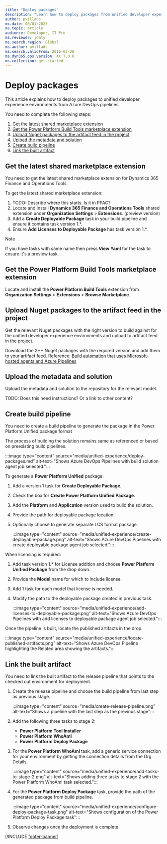 ```yaml
---
title: "Deploy packages"
description: "Learn how to deploy packages from unified developer experience environments from Azure DevOps pipelines."
author: pvillads
ms.date: 08/01/2023
ms.topic: article
audience: Developer, IT Pro
ms.reviewer: jdaly
ms.search.region: Global
ms.author: pvillads
ms.search.validFrom: 2016-02-28
ms.dyn365.ops.version: AX 7.0.0
ms.collection: get-started
---
```


# Deploy packages

This article explains how to deploy packages to unified developer experience environments from Azure DevOps pipelines.

You need to complete the following steps:

1. [Get the latest shared marketplace extension](#get-the-latest-shared-marketplace-extension)
1. [Get the Power Platform Build Tools marketplace extension](#get-the-power-platform-build-tools-marketplace-extension)
1. [Upload Nuget packages to the artifact feed in the project](#upload-nuget-packages-to-the-artifact-feed-in-the-project)
1. [Upload the metadata and solution](#upload-the-metadata-and-solution)
1. [Create build pipeline](#create-build-pipeline)
1. [Link the built artifact](#link-the-built-artifact)


## Get the latest shared marketplace extension

You need to get the latest shared marketplace extension for Dynamics 365 Finance and Operations Tools.

To get the latest shared marketplace extension:

1. TODO: Describe where this starts. Is it in PPAC?
1. Locate and install **Dynamics 365 Finance and Operations Tools** shared extension under **Organization Settings** > **Extensions**. (preview version)
1. Add a **Create Deployable Package** task in your build pipeline and ensure it contains task version 1.\*. 
1. Ensure **Add Licenses to Deployable Package** has task version 1.\*.  

> [!NOTE]
> If you have tasks with same name then press **View Yaml** for the task to ensure it's a preview task.

## Get the Power Platform Build Tools marketplace extension

Locate and install the **Power Platform Build Tools** extension from **Organization Settings** > **Extensions** > **Browse Marketplace**.

## Upload Nuget packages to the artifact feed in the project

Get the relevant Nuget packages with the right version to build against for the unified developer experience environments and upload to artifact feed in the project.

Download the X++ Nuget packages with the required version and add them to your artifact feed. Reference: [Build automation that uses Microsoft-hosted agents and Azure Pipelines](../dev-tools/hosted-build-automation.md)

## Upload the metadata and solution

Upload the metadata and solution to the repository for the relevant model.

TODO: Does this need instructions? Or a link to other content?

## Create build pipeline

You need to create a build pipeline to generate the package in the Power Platform Unified package format

The process of building the solution remains same as referenced or based on preexisting build pipelines.

:::image type="content" source="media/unified-experience/deploy-packages.md" alt-text="Shows Azure DevOps Pipelines with build solution agent job selected.":::

To generate a **Power Platform Unified** package:

1. Add a version 1 task for **Create Deployable Package**.
1. Check the box for **Create Power Platform Unified Package**.
1. Add the **Platform** and **Application** version used to build the solution.
1. Provide the path for deployable package location.
1. Optionally choose to generate separate LCS format package.

   :::image type="content" source="media/unified-experience/create-deployable-package.png" alt-text="Shows Azure DevOps Pipelines with create deployable package agent job selected.":::

When licensing is required:

1. Add task version 1.\* for License addition and choose **Power Platform Unified Package** from the drop down.
1. Provide the **Model** name for which to include license.
1. Add 1 task for each model that license is needed.
1. Modify the path to the deployable package created in previous task.

   :::image type="content" source="media/unified-experience/add-licenses-to-deployable-package.png" alt-text="Shows Azure DevOps Pipelines with add licenses to deployable package agent job selected.":::

Once the pipeline is built, locate the published artifacts in the drop.

   :::image type="content" source="media/unified-experience/locate-published-artifacts.png" alt-text="Shows Azure DevOps Pipeline highlighting the Related area showing the artifacts.":::

## Link the built artifact

You need to link the built artifact to the release pipeline that points to the checked out environment for deployment.

1. Create the release pipeline and choose the build pipeline from last step as previous stage.

   :::image type="content" source="media/create-release-pipeline.png" alt-text="Shows a pipeline with the last step as the previous stage":::

1. Add the following three tasks to stage 2:

   - **Power Platform Tool Installer**
   - **Power Platform WhoAmI**
   - **Power Platform Deploy Package**

1. For the **Power Platform WhoAmI** task, add a generic service connection for your environment by getting the connection details from the Org Details. 

   :::image type="content" source="media/unified-experience/add-tasks-to-stage-2.png" alt-text="Shows adding three tasks to stage 2 with the Power Platform WhoAmI task selected.":::

1. For the **Power Platform Deploy Package** task, provide the path of the generated package from build pipeline.

   :::image type="content" source="media/unified-experience/configure-deploy-package-task.png" alt-text="Shows configuration of the Power Platform Deploy Package task":::

1. Observe changes once the deployment is complete  


[!INCLUDE [footer-banner](../../../includes/footer-banner.md)]
